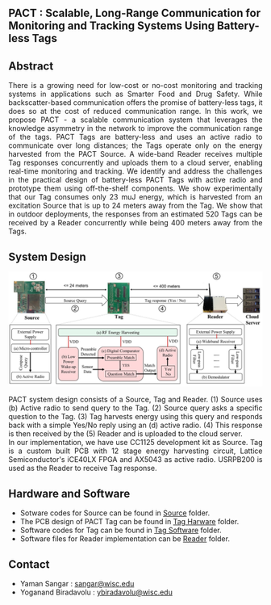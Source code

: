 ## PACT : Scalable, Long-Range Communication for Monitoring and Tracking Systems Using Battery-less Tags
## Abstract

<div align="justify">There is a growing need for low-cost or no-cost monitoring and tracking systems in applications such as Smarter Food and Drug Safety. While backscatter-based communication offers the promise of battery-less tags, it does so at the cost of reduced communication range. In this work, we propose PACT - a scalable communication system that leverages the knowledge asymmetry in the network to improve the communication range of the tags. PACT Tags are battery-less and uses an active radio to communicate over long distances; the Tags operate only on the energy harvested from the PACT Source. A wide-band Reader receives multiple Tag responses concurrently and uploads them to a cloud server, enabling real-time monitoring and tracking. We identify and address the challenges in the practical design of battery-less PACT Tags with active radio and prototype them using off-the-shelf components. We show experimentally that our Tag consumes only 23 muJ energy, which is harvested from an excitation Source that is up to 24 meters away from the Tag. We show that in outdoor deployments, the responses from an estimated 520 Tags can be received by a Reader concurrently while being 400 meters away from the Tags.

## System Design

![PACT Framework](Figures/Block_Diagram_3.jpg)

PACT system design consists of a Source, Tag and Reader. (1) Source uses (b) Active radio to send query to the Tag. (2) Source query asks a specific question to the Tag. (3) Tag harvests energy using this query and responds back with a simple Yes/No reply using an (d) active radio. (4) This response is then received by the (5) Reader and is uploaded to the cloud server.  
In our implementation, we have use CC1125 development kit as Source. Tag is a custom built PCB with 12 stage energy harvesting circuit, Lattice Semiconductor's iCE40LX FPGA and AX5043 as active radio. USRPB200 is used as the Reader to receive Tag response.

## Hardware and Software
* Sotware codes for Source can be found in [Source](Source) folder.
* The PCB design of PACT Tag can be found in [Tag Harware](Tag/Hardware) folder.
* Software codes for Tag can be found in [Tag Software](Tag/Software) folder.
* Software files for Reader implementation can be [Reader](Reader) folder.

## Contact
* Yaman Sangar : [sangar@wisc.edu](mailto:sangar.wisc.edu)
* Yoganand Biradavolu : [ybiradavolu@wisc.edu](ybiradavolu@wisc.edu)